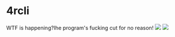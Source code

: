 # 4rcli
WTF is happening?Ihe program's fucking cut for no reason!
<img src="https://raw.githubusercontent.com/tudou-eth/4rcli/main/586179767398194580.jpg?raw=true">
<img src="https://github.com/tudou-eth/4rcli/blob/main/894708000395505918.jpg?raw=true">
